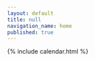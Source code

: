 ```yaml
---
layout: default
title: null
navigation_name: home
published: true
---
```


{% include calendar.html %}